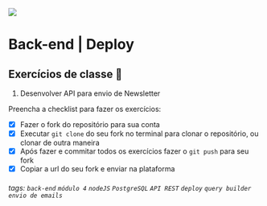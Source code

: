 ![](https://i.imgur.com/xG74tOh.png)

# Back-end | Deploy

## Exercícios de classe 🏫

1.  Desenvolver API para envio de Newsletter

Preencha a checklist para fazer os exercícios:

-   [X] Fazer o fork do repositório para sua conta
-   [X] Executar `git clone` do seu fork no terminal para clonar o repositório, ou clonar de outra maneira
-   [X] Após fazer e commitar todos os exercícios fazer o `git push` para seu fork
-   [X] Copiar a url do seu fork e enviar na plataforma

###### tags: `back-end` `módulo 4` `nodeJS` `PostgreSQL` `API REST` `deploy` `query builder` `envio de emails`